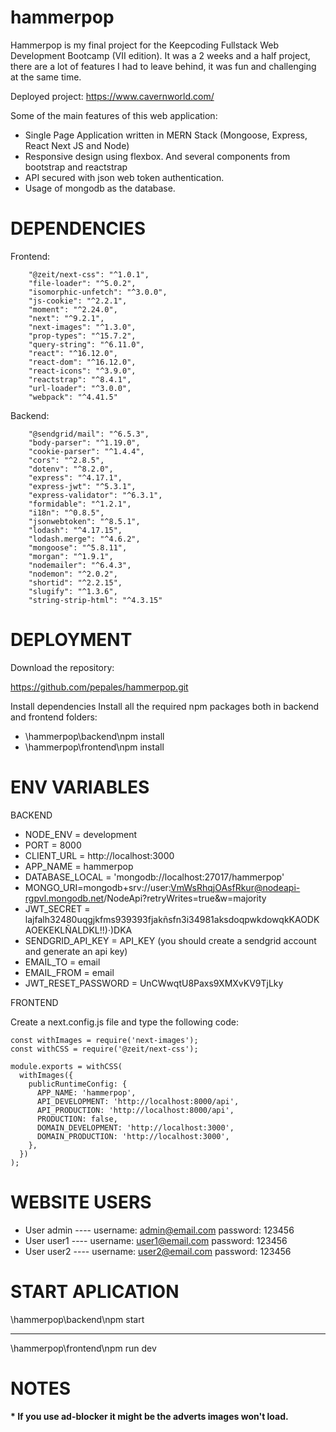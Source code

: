 # hammerpop
Hammerpop is my final project for the Keepcoding Fullstack Web Development Bootcamp (VII edition). It was a 2 weeks and a half project, there are a lot of features I had to leave behind, it was fun and challenging at the same time.

Deployed project:
https://www.cavernworld.com/


Some of the main features of this web application:

* Single Page Application written in MERN Stack (Mongoose, Express, React Next JS and Node)
* Responsive design using flexbox. And several components from bootstrap and reactstrap
* API secured with json web token authentication.
* Usage of mongodb as the database.

# DEPENDENCIES

Frontend:

        "@zeit/next-css": "^1.0.1",
        "file-loader": "^5.0.2",
        "isomorphic-unfetch": "^3.0.0",
        "js-cookie": "^2.2.1",
        "moment": "^2.24.0",
        "next": "^9.2.1",
        "next-images": "^1.3.0",
        "prop-types": "^15.7.2",
        "query-string": "^6.11.0",
        "react": "^16.12.0",
        "react-dom": "^16.12.0",
        "react-icons": "^3.9.0",
        "reactstrap": "^8.4.1",
        "url-loader": "^3.0.0",
        "webpack": "^4.41.5"
Backend:

        "@sendgrid/mail": "^6.5.3",
        "body-parser": "^1.19.0",
        "cookie-parser": "^1.4.4",
        "cors": "^2.8.5",
        "dotenv": "^8.2.0",
        "express": "^4.17.1",
        "express-jwt": "^5.3.1",
        "express-validator": "^6.3.1",
        "formidable": "^1.2.1",
        "i18n": "^0.8.5",
        "jsonwebtoken": "^8.5.1",
        "lodash": "^4.17.15",
        "lodash.merge": "^4.6.2",
        "mongoose": "^5.8.11",
        "morgan": "^1.9.1",
        "nodemailer": "^6.4.3",
        "nodemon": "^2.0.2",
        "shortid": "^2.2.15",
        "slugify": "^1.3.6",
        "string-strip-html": "^4.3.15"
        
# DEPLOYMENT

Download the repository:

https://github.com/pepales/hammerpop.git

Install dependencies
Install all the required npm packages both in backend and frontend folders:

* \hammerpop\backend\npm install
* \hammerpop\frontend\npm install

# ENV VARIABLES

BACKEND

* NODE_ENV = development
* PORT = 8000
* CLIENT_URL = http://localhost:3000
* APP_NAME = hammerpop
* DATABASE_LOCAL = 'mongodb://localhost:27017/hammerpop'
* MONGO_URI=mongodb+srv://user:VmWsRhqjOAsfRkur@nodeapi-rgpvl.mongodb.net/NodeApi?retryWrites=true&w=majority
* JWT_SECRET = lajfalh32480uqgjkfms939393fjakñsfn3i34981aksdoqpwkdowqkKAODKAOEKEKLÑALDKL!!)·)DKA
* SENDGRID_API_KEY = API_KEY (you should create a sendgrid account and generate an api key)
* EMAIL_TO = email
* EMAIL_FROM = email
* JWT_RESET_PASSWORD = UnCWwqtU8Paxs9XMXvKV9TjLky


FRONTEND

Create a next.config.js file and type the following code:

~~~~
const withImages = require('next-images');
const withCSS = require('@zeit/next-css');

module.exports = withCSS(
  withImages({
    publicRuntimeConfig: {
      APP_NAME: 'hammerpop',
      API_DEVELOPMENT: 'http://localhost:8000/api',
      API_PRODUCTION: 'http://localhost:8000/api',
      PRODUCTION: false,
      DOMAIN_DEVELOPMENT: 'http://localhost:3000',
      DOMAIN_PRODUCTION: 'http://localhost:3000',
    },
  })
);

~~~~

# WEBSITE USERS

* User admin ----
        username: admin@email.com
        password: 123456
* User user1 ----
        username: user1@email.com
        password: 123456
* User user2 ----
        username: user2@email.com
        password: 123456
        

# START APLICATION

\hammerpop\backend\npm start

-------------------

\hammerpop\frontend\npm run dev


# NOTES


#### * If you use ad-blocker it might be the adverts images won't load.
 
